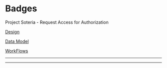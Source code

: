 # Badges

Project Soteria - Request Access for Authorization

[Design](/docs/design.md)

[Data Model](/docs/data-model.md)

[WorkFlows](/docs/workflows.md)

-------------------
--------------------
